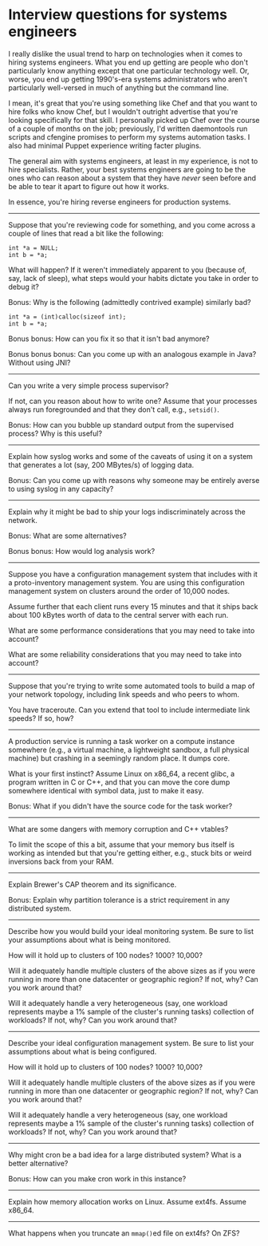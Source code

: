 # Interview questions for systems engineers

I really dislike the usual trend to harp on technologies when it comes
to hiring systems engineers. What you end up getting are people who
don't particularly know anything except that one particular technology
well. Or, worse, you end up getting 1990's-era systems administrators
who aren't particularly well-versed in much of anything but the command
line.

I mean, it's great that you're using something like Chef and that you
want to hire folks who know Chef, but I wouldn't outright advertise that
you're looking specifically for that skill. I personally picked up Chef
over the course of a couple of months on the job; previously, I'd
written daemontools run scripts and cfengine promises to perform my
systems automation tasks. I also had minimal Puppet experience writing
facter plugins.

The general aim with systems engineers, at least in my experience, is
not to hire specialists. Rather, your best systems engineers are going
to be the ones who can reason about a system that they have _never_ seen
before and be able to tear it apart to figure out how it works.

In essence, you're hiring reverse engineers for production systems.

- - -

Suppose that you're reviewing code for something, and you come across a
couple of lines that read a bit like the following:

	int *a = NULL;
	int b = *a;

What will happen? If it weren't immediately apparent to you (because of,
say, lack of sleep), what steps would your habits dictate you take in
order to debug it?

Bonus: Why is the following (admittedly contrived example) similarly
bad?

	int *a = (int)calloc(sizeof int);
	int b = *a;

Bonus bonus: How can you fix it so that it isn't bad anymore?

Bonus bonus bonus: Can you come up with an analogous example in Java?
Without using JNI?

- - -

Can you write a very simple process supervisor?

If not, can you reason about how to write one? Assume that your
processes always run foregrounded and that they don't call, e.g.,
`setsid()`.

Bonus: How can you bubble up standard output from the supervised
process? Why is this useful?

- - -

Explain how syslog works and some of the caveats of using it on a system
that generates a lot (say, 200 MBytes/s) of logging data.

Bonus: Can you come up with reasons why someone may be entirely averse
to using syslog in any capacity?

- - -

Explain why it might be bad to ship your logs indiscriminately across
the network.

Bonus: What are some alternatives?

Bonus bonus: How would log analysis work?

- - -

Suppose you have a configuration management system that includes with it
a proto-inventory management system. You are using this configuration
management system on clusters around the order of 10,000 nodes.

Assume further that each client runs every 15 minutes and that it ships
back about 100 kBytes worth of data to the central server with each run.

What are some performance considerations that you may need to take into
account?

What are some reliability considerations that you may need to take into
account?

- - -

Suppose that you're trying to write some automated tools to build a map
of your network topology, including link speeds and who peers to whom.

You have traceroute. Can you extend that tool to include intermediate
link speeds? If so, how?

- - -

A production service is running a task worker on a compute instance
somewhere (e.g., a virtual machine, a lightweight sandbox, a full
physical machine) but crashing in a seemingly random place. It dumps
core.

What is your first instinct? Assume Linux on x86_64, a recent glibc, a
program written in C or C++, and that you can move the core dump
somewhere identical with symbol data, just to make it easy.

Bonus: What if you didn't have the source code for the task worker?

- - -

What are some dangers with memory corruption and C++ vtables?

To limit the scope of this a bit, assume that your memory bus itself is
working as intended but that you're getting either, e.g., stuck bits or
weird inversions back from your RAM.

- - -

Explain Brewer's CAP theorem and its significance.

Bonus: Explain why partition tolerance is a strict requirement in any
distributed system.

- - -

Describe how you would build your ideal monitoring system. Be sure to
list your assumptions about what is being monitored.

How will it hold up to clusters of 100 nodes? 1000? 10,000?

Will it adequately handle multiple clusters of the above sizes as if you
were running in more than one datacenter or geographic region? If not,
why? Can you work around that?

Will it adequately handle a very heterogeneous (say, one workload
represents maybe a 1% sample of the cluster's running tasks) collection
of workloads? If not, why? Can you work around that?

- - -

Describe your ideal configuration management system. Be sure to list
your assumptions about what is being configured.

How will it hold up to clusters of 100 nodes? 1000? 10,000?

Will it adequately handle multiple clusters of the above sizes as if you
were running in more than one datacenter or geographic region? If not,
why? Can you work around that?

Will it adequately handle a very heterogeneous (say, one workload
represents maybe a 1% sample of the cluster's running tasks) collection
of workloads? If not, why? Can you work around that?

- - -

Why might cron be a bad idea for a large distributed system? What is a
better alternative?

Bonus: How can you make cron work in this instance?

- - -

Explain how memory allocation works on Linux. Assume ext4fs. Assume
x86_64.

- - -

What happens when you truncate an `mmap()`ed file on ext4fs? On ZFS?
